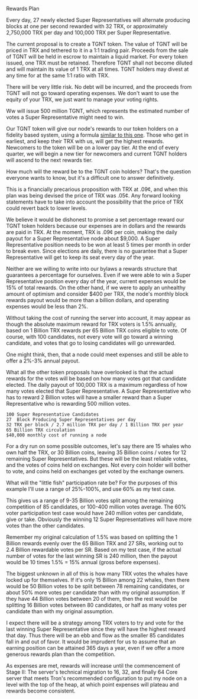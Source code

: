 Rewards Plan


Every day, 27 newly elected Super Representatives will alternate producing blocks at one per second rewarded with 32 TRX, or approximately 2,750,000 TRX per day and 100,000 TRX per Super Representative.


The current proposal is to create a TGNT token. The value of TGNT will be priced in TRX and tethered to it in a 1:1 trading pair. Proceeds from the sale of TGNT will be held in escrow to maintain a liquid market. For every token issued, one TRX must be retained. Therefore TGNT shall not become diluted and will maintain its value of 1 TRX at all times. TGNT holders may divest at any time for at the same 1:1 ratio with TRX.

There will be very little risk. No debt will be incurred, and the proceeds from TGNT will not go toward operating expenses. We don't want to use the equity of your TRX, we just want to manage your voting rights.

Ww will issue 500 million TGNT, which represents the estimated number of votes a Super Representative might need to win.

Our TGNT token will give our node's rewards to our token holders on a fidelity based system, using a formula [similar to this one](https://docs.google.com/spreadsheets/d/1Q2zNntZ7wF5Q9E2Eg1zrRR2Xsmku0GZR_cSFDVYdeI0/edit#gid=0). Those who get in earliest, and keep their TRX with us, will get the highest rewards. Newcomers to the token will be on a lower pay tier. At the end of every quarter, we will begin a new tier for newcomers and current TGNT holders will ascend to the next rewards tier. 

How much will the reward be to the TGNT coin holders? That's the question everyone wants to know, but it's a difficult one to answer definitively.

This is a financially precarious proposition with TRX at .09¢, and when this plan was being devised the price of TRX was .05¢. Any forward looking statements have to take into account the possibility that the price of TRX could revert back to lower levels. 

We believe it would be dishonest to promise a set percentage reward our TGNT token holders because our expenses are in dollars and the rewards are paid in TRX. At the moment, TRX is .09¢ per coin, making the daily payout for a Super Representative node about $9,000. A Super Representative position needs to be won at least 5 times per month in order to break even. Since elections are daily, there is no guarantee that a Super Representative will get to keep its seat every day of the year.

Neither are we willing to write into our bylaws a rewards structure that guarantees a percentage for ourselves. Even if we were able to win a Super Representative position every day of the year, current expenses would be 15% of total rewards. On the other hand, if we were to apply an unhealthy amount of optimism and consider $400 per TRX, the node's monthly block rewards payout would be more than a billion dollars, and operating expenses would be less than 2%.

Without taking the cost of running the server into account, it may appear as though the absolute maximum reward for TRX voters is 1.5% annually, based on 1 Billion TRX rewards per 65 Billion TRX coins eligible to vote. Of course, with 100 candidates, not every vote will go toward a winning candidate, and votes that go to losing candidates will go unrewarded. 

One might think, then, that a node could meet expenses and still be able to offer a 2%-3% annual payout.

What all the other token proposals have overlooked is that the actual rewards for the votes will be based on how many votes got that candidate elected. The daily payout of 100,000 TRX is a maximum regardless of how many votes elected that Super Representative. A Super Representative who has to reward 2 Billion votes will have a smaller reward than a Super Representative who is rewarding 500 million votes.

    
    100 Super Representative Candidates
    27  Block Producing Super Representatives per day
    32 TRX per block / 2.7 million TRX per day / 1 Billion TRX per year
    65 Billion TRX circulation
    $40,000 monthly cost of running a node


For a dry run on some possible outcomes, let's say there are 15 whales who own half the TRX, or 30 Billion coins, leaving 35 Billion coins / votes for 12 remaining Super Representatives. But these will be the least reliable votes, and the votes of coins held on exchanges. Not every coin holder will bother to vote, and coins held on exchanges get voted by the exchange owners. 

What will the "little fish" participation rate be? 	For the purposes of this example I'll use a range of 25%-100%, and use 60% as my test case.

This gives us a range of 9-35 Billion votes split among the remaining competition of 85 candidates, or 100-400 million votes average. The 60% voter participation test case would have 240 million votes per candidate, give or take. Obviously the winning 12 Super Representatives will have more votes than the other candidates.

Remember my original calculation of 1.5% was based on splitting the 1 Billion rewards evenly over the 65 Billion TRX and 27 SRs, working out to 2.4 Billion rewardable votes per SR. Based on my test case, if the actual number of votes for the last winning SR is 240 million, then the payout would be 10 times 1.5% = 15% annual (gross before expenses). 

The biggest unknown in all of this is how many TRX votes the whales have locked up for themselves. If it's only 15 Billion among 22 whales, then there would be 50 Billion votes to be split between 78 remaining candidates, or about 50% more votes per candidate than with my original assumption. If they have 44 Billion votes between 20 of them, then the rest would be splitting 16 Billion votes between 80 candidates, or half as many votes per candidate than with my original assumption.





I expect there will be a strategy among TRX voters to try and vote for the last winning Super Representative since they will have the highest reward that day. Thus there will be an ebb and flow as the smaller 85 candidates fall in and out of favor.  It would be imprudent for us to assume that an earning position can be attained 365 days a year, even if we offer a more generous rewards plan than the competition.




As expenses are met, rewards will increase until the commencement of Stage II: The server's technical migration to 16, 32, and finally 64 Core server that meets Tron's recommended configuration to put my node on a level with the top of the heap, at which point expenses will plateau and rewards become consistent.


